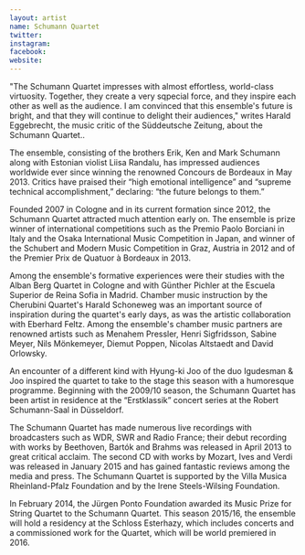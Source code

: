 ```yaml
---
layout: artist
name: Schumann Quartet
twitter:
instagram:
facebook:
website:
---
```


"The Schumann Quartet impresses with almost effortless, world-class virtuosity. Together, they create a very sqpecial force, and they inspire each other as well as the audience. I am convinced that this ensemble's future is bright, and that they will continue to delight their audiences," writes Harald Eggebrecht, the music critic of the Süddeutsche Zeitung, about the Schumann Quartet..

The ensemble, consisting of the brothers Erik, Ken and Mark Schumann along with Estonian violist Liisa Randalu, has impressed audiences worldwide ever since winning the renowned Concours de Bordeaux in May 2013. Critics have praised their “high emotional intelligence” and “supreme technical accomplishment,” declaring: “the future belongs to them.”

Founded 2007 in Cologne and in its current formation since 2012, the Schumann Quartet attracted much attention early on. The ensemble is prize winner of international competitions such as the Premio Paolo Borciani in Italy and the Osaka International Music Competition in Japan, and winner of the Schubert and Modern Music Competition in Graz, Austria in 2012 and of the Premier Prix de Quatuor à Bordeaux in 2013.

Among the ensemble's formative experiences were their studies with the Alban Berg Quartet in Cologne and with Günther Pichler at the Escuela Superior de Reina Sofia in Madrid. Chamber music instruction by the Cherubini Quartet's Harald Schoneweg was an important source of inspiration during the quartet's early days, as was the artistic collaboration with Eberhard Feltz. Among the ensemble's chamber music partners are renowned artists such as Menahem Pressler, Henri Sigfridsson, Sabine Meyer, Nils Mönkemeyer, Diemut Poppen, Nicolas Altstaedt and David Orlowsky.

An encounter of a different kind with Hyung-ki Joo of the duo Igudesman & Joo inspired the quartet to take to the stage this season with a humoresque programme. Beginning with the 2009/10 season, the Schumann Quartet has been artist in residence at the “Erstklassik” concert series at the Robert Schumann-Saal in Düsseldorf.

The Schumann Quartet has made numerous live recordings with broadcasters such as WDR, SWR and Radio France; their debut recording with works by Beethoven, Bartók and Brahms was released in April 2013 to great critical acclaim. The second CD with works by Mozart, Ives and Verdi was released in January 2015 and has gained fantastic reviews among the media and press. The Schumann Quartet is supported by the Villa Musica Rheinland-Pfalz Foundation and by the Irene Steels-Wilsing Foundation.

In February 2014, the Jürgen Ponto Foundation awarded its Music Prize for String Quartet to the Schumann Quartet. This season 2015/16, the ensemble will hold a residency at the Schloss Esterhazy, which includes concerts and a commissioned work for the Quartet, which will be world premiered in 2016.